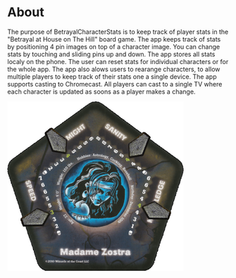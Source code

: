 # About
The purpose of BetrayalCharacterStats is to keep track of player stats in the "Betrayal at House on The Hill" board game. The app keeps track of stats by positioning 4 pin images on top of a character image. You can change stats by touching and sliding pins up and down. The app stores all stats localy on the phone. The user can reset stats for individual characters or for the whole app. The app also alows users to rearange characters, to allow multiple players to keep track of their stats one a single device. The app supports casting to Chromecast. All players can cast to a single TV where each character is updated as soons as a player makes a change.

<img src="/docs/Character.PNG" alt="character" width="400px">
